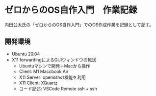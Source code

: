 # ゼロからのOS自作入門　作業記録


内田公太氏の「ゼロからのOS自作入門」でのOS作成作業を記録として記す。




## 開発環境

- Ubuntu 20.04
- X11 forwardingによるGUIウィンドウの転送
  - Ubuntuマシンで開発＋Macから操作
  - Client:  M1 Maccbook Air
  - X11 Server: opensshの機能を利用
  - X11 Client: XQuartz
  - コード記述: VSCode Remote ssh + ssh

